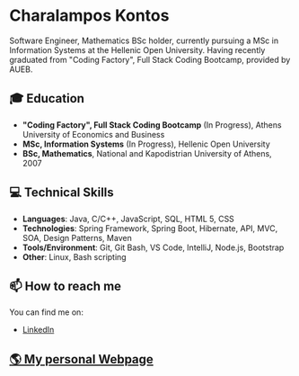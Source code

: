 # Charalampos Kontos
Software Engineer, Mathematics BSc holder, currently pursuing a MSc in Information Systems at the Hellenic Open University. Having recently graduated from "Coding Factory", Full Stack Coding Bootcamp, provided by AUEB.

## 🎓 Education

- **"Coding Factory", Full Stack Coding Bootcamp** (In Progress), Athens University of Economics and Business
- **MSc, Information Systems** (In Progress), Hellenic Open University
- **BSc, Mathematics**, National and Kapodistrian University of Athens, 2007

## 💻 Technical Skills

- **Languages**: Java, C/C++, JavaScript, SQL, HTML 5, CSS
- **Technologies**: Spring Framework, Spring Boot, Hibernate, API, MVC, SOA, Design Patterns, Maven
- **Tools/Environment**: Git, Git Bash, VS Code, IntelliJ, Node.js, Bootstrap
- **Other**: Linux, Bash scripting

## 📫 How to reach me

You can find me on:
- [LinkedIn](https://www.linkedin.com/in/xkontos/ "Right click -> Open in new tab")

## [🌎 My personal Webpage](https://ckontos82.github.io/ "Right click -> Open in new tab")
